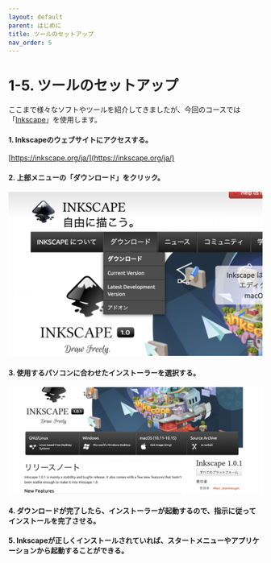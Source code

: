 ```yaml
---
layout: default
parent: はじめに
title: ツールのセットアップ
nav_order: 5
---
```


# **1-5.  ツールのセットアップ**

ここまで様々なソフトやツールを紹介してきましたが、今回のコースでは「[Inkscape](https://inkscape.org/ja/)」を使用します。



#### 1. Inkscapeのウェブサイトにアクセスする。 
[https://inkscape.org/ja/](https://inkscape.org/ja/)
#### 2. 上部メニューの「ダウンロード」をクリック。

<img src="assets/image35.png" alt="hi" class="inline"/>

#### 3. 使用するパソコンに合わせたインストーラーを選択する。

<img src="assets/image16.png" alt="hi" class="inline"/>    

#### 4. ダウンロードが完了したら、インストーラーが起動するので、指示に従ってインストールを完了させる。
#### 5. Inkscapeが正しくインストールされていれば、スタートメニューやアプリケーションから起動することができる。

